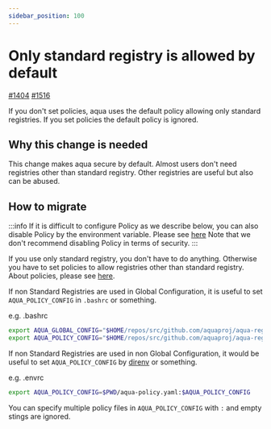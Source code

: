 ```yaml
---
sidebar_position: 100
---
```


# Only standard registry is allowed by default

[#1404](https://github.com/aquaproj/aqua/issues/1404) [#1516](https://github.com/aquaproj/aqua/pull/1516)

If you don't set policies, aqua uses the default policy allowing only standard registries.
If you set policies the default policy is ignored.

## Why this change is needed

This change makes aqua secure by default.
Almost users don't need registries other than standard registry.
Other registries are useful but also can be abused.

## How to migrate

:::info
If it is difficult to configure Policy as we describe below, you can also disable Policy by the environment variable. Please see [here](/docs/reference/security/policy-as-code/#disable-policy)
Note that we don't recommend disabling Policy in terms of security.
:::

If you use only standard registry, you don't have to do anything.
Otherwise you have to set policies to allow registries other than standard registry.
About policies, please see [here](/docs/reference/security/policy-as-code/).

If non Standard Registries are used in Global Configuration, it is useful to set `AQUA_POLICY_CONFIG` in `.bashrc` or something.

e.g. .bashrc

```sh
export AQUA_GLOBAL_CONFIG="$HOME/repos/src/github.com/aquaproj/aqua-registry/aqua-all.yaml"
export AQUA_POLICY_CONFIG="$HOME/repos/src/github.com/aquaproj/aqua-registry/aqua-policy.yaml"
```

If non Standard Registries are used in non Global Configuration, it would be useful to set `AQUA_POLICY_CONFIG` by [direnv](https://github.com/direnv/direnv) or something.

e.g. .envrc

```sh
export AQUA_POLICY_CONFIG=$PWD/aqua-policy.yaml:$AQUA_POLICY_CONFIG
```

You can specify multiple policy files in `AQUA_POLICY_CONFIG` with `:` and empty stings are ignored.
